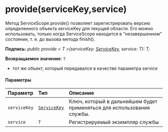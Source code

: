 # <a name="provideservicekeyservice"></a>provide(serviceKey,service)




Метод ServiceScope.provide() позволяет зарегистрировать версию определенного объекта serviceKey для текущей области. Его можно использовать, только когда ServiceScope находится в "незавершенном" состоянии, т. е. до вызова метода finish().

**Подпись:** _public provide < T >(serviceKey: [ServiceKey](../sp-core-library/servicekey.md)<T>, service: T): T;_

**Возвращаемое значение**: `T`



- тот же объект, который передавался в качестве параметра service

#### <a name="parameters"></a>Параметры


| Параметр       | Тип    | Описание |
|:-------------|:---------------|:------------|
| `serviceKey`    | [`ServiceKey`](../sp-core-library/servicekey.md)<T> | Ключ, который в дальнейшем будет применяться для использования службы. |
| `service`    | `T` | Регистрируемый экземпляр службы |


